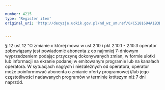 ```yaml
---

number: 4215
type: 'Register item'
original_uri: 'http://decyzje.uokik.gov.pl/nd_wz_um.nsf/0/C5181694A1B3D867C1257B04003F7BB5?OpenDocument'


---
```


§ 12 ust 12 "O zmianie o której mowa w ust 2.10 i pkt 2.10.1 - 2.10.3 operator zobowiązany jest powiadomić abonenta z co najmniej 7-dniowym wyprzedzeniem podając przyczynę dokonywanych zmian, w formie ulotki lub informacji na ekranie podanej w emitowanym programie lub na kanałach operatora. W sytuacjach nagłych i niezależnych od operatora, operator może poinformować abonenta o zmianie oferty programowej i/lub jego częstotliwości nadawanych programów w terminie krótszym niż 7 dni naprzód.
